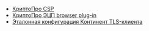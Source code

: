 
- [КриптоПро CSP](downloads/cryptopro-csp.md)
- [КриптоПро ЭЦП browser plug-in](downloads/cryptopro-cades.md)
- [Эталонная конфигурация Континент TLS-клиента](downloads/continent-tls-client-quickconfig.md)

<!-- // code: language=markdown insertSpaces=true tabSize=2 -->